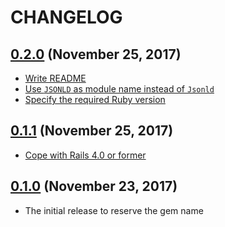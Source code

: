 # CHANGELOG
## [0.2.0](https://github.com/yasaichi/gretel-jsonld/releases/tag/v0.2.0) (November 25, 2017)
* [Write README](https://github.com/yasaichi/gretel-jsonld/pull/7)
* [Use `JSONLD` as module name instead of `Jsonld`](https://github.com/yasaichi/gretel-jsonld/pull/6)
* [Specify the required Ruby version](https://github.com/yasaichi/gretel-jsonld/pull/5)

## [0.1.1](https://github.com/yasaichi/gretel-jsonld/releases/tag/v0.1.1) (November 25, 2017)
* [Cope with Rails 4.0 or former](https://github.com/yasaichi/gretel-jsonld/pull/4)

## [0.1.0](https://github.com/yasaichi/gretel-jsonld/releases/tag/v0.1.0) (November 23, 2017)
* The initial release to reserve the gem name
